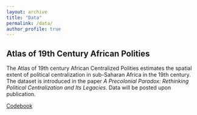```yaml
---
layout: archive
title: "Data"
permalink: /data/
author_profile: true
---
```


Atlas of 19th Century African Polities 
-------
The Atlas of 19th century African Centralized Polities estimates the spatial extent of political centralization
in sub-Saharan Africa in the 19th century. The dataset is introduced in the paper _A Precolonial Paradox: Rethinking Political Centralization and Its Legacies_. Data will be posted upon publication.

[Codebook](https://martha-wilfahrt.github.io/files/1_Atlas_Codebook.pdf)

